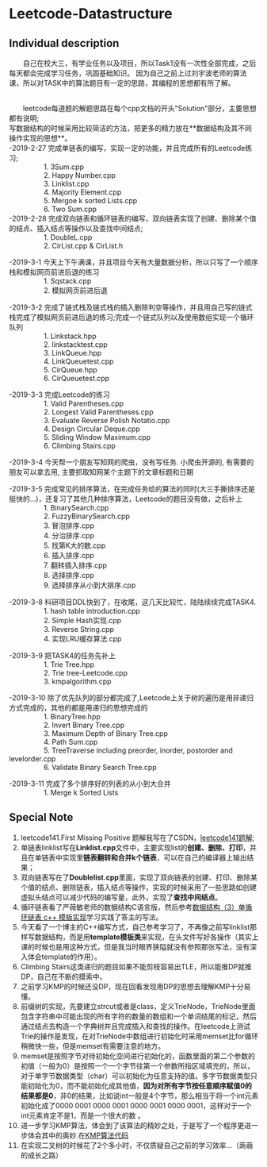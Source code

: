 # Leetcode-Datastructure

## Individual description
&emsp;&emsp;自己在校大三，有学业任务以及项目，所以Task1没有一次性全部完成，之后每天都会完成学习任务，巩固基础知识。
因为自己之前上过刘宇波老师的算法课，所以对TASK中的算法题目有一定的思路，其编程的思想都有所了解。

<br>
&emsp;&emsp;leetcode每道题的解题思路在每个cpp文档的开头"Solution"部分，主要思想都有说明;
<br>
写数据结构的时候采用比较简洁的方法，把更多的精力放在**数据结构及其不同操作实现的思想**。<br>
-2019-2-27 完成单链表的编写，实现一定的功能，并且完成所有的Leetcode练习;
<br>
          &emsp;&emsp;&emsp;&emsp;&emsp;1. 3Sum.cpp<br>
          &emsp;&emsp;&emsp;&emsp;&emsp;2. Happy Number.cpp<br>
          &emsp;&emsp;&emsp;&emsp;&emsp;3. Linklist.cpp<br>
          &emsp;&emsp;&emsp;&emsp;&emsp;4. Majority Element.cpp<br>
          &emsp;&emsp;&emsp;&emsp;&emsp;5. Mergoe k sorted Lists.cpp<br>
          &emsp;&emsp;&emsp;&emsp;&emsp;6. Two Sum.cpp<br>
-2019-2-28 完成双向链表和循环链表的编写，双向链表实现了创建、删除某个值的结点、插入结点等操作以及查找中间结点;<br>
          &emsp;&emsp;&emsp;&emsp;&emsp;1. DoubleL.cpp<br>
          &emsp;&emsp;&emsp;&emsp;&emsp;2. CirList.cpp & CirList.h<br>
          
-2019-3-1  今天上下午满课，并且项目今天有大量数据分析，所以只写了一个顺序栈和模拟网页前进后退的练习<br>
 &emsp;&emsp;&emsp;&emsp;&emsp;1. Sqstack.cpp<br>
  &emsp;&emsp;&emsp;&emsp;&emsp;2. 模拟网页前进后退<br>

-2019-3-2 完成了链式栈及链式栈的插入删除判空等操作，并且用自己写的链式栈完成了模拟网页前进后退的练习;完成一个链式队列以及使用数组实现一个循环队列<br>
 &emsp;&emsp;&emsp;&emsp;&emsp;1. Linkstack.hpp<br>
 &emsp;&emsp;&emsp;&emsp;&emsp;2. linkstacktest.cpp<br>
 &emsp;&emsp;&emsp;&emsp;&emsp;3. LinkQueue.hpp<br>
 &emsp;&emsp;&emsp;&emsp;&emsp;4. LinkQueuetest.cpp<br>
 &emsp;&emsp;&emsp;&emsp;&emsp;5. CirQueue.hpp<br>
 &emsp;&emsp;&emsp;&emsp;&emsp;6. CirQueuetest.cpp<br>
 
-2019-3-3 完成Leetcode的练习<br>
 &emsp;&emsp;&emsp;&emsp;&emsp;1. Valid Parentheses.cpp<br>
 &emsp;&emsp;&emsp;&emsp;&emsp;2. Longest Valid Parentheses.cpp<br>
 &emsp;&emsp;&emsp;&emsp;&emsp;3. Evaluate Reverse Polish Notatio.cpp<br>
 &emsp;&emsp;&emsp;&emsp;&emsp;4. Design Circular Deque.cpp<br>
 &emsp;&emsp;&emsp;&emsp;&emsp;5. Sliding Window Maximum.cpp<br>
 &emsp;&emsp;&emsp;&emsp;&emsp;6. Climbing Stairs.cpp<br>

-2019-3-4 今天帮一个朋友写知网的爬虫，没有写任务. 小爬虫开源的, 有需要的朋友可以拿去用, 主要抓取知网某个主题下的文章标题和日期<br>

-2019-3-5 完成常见的排序算法，在完成任务给的算法的同时(大三手撕排序还是挺快的...)，还复习了其他几种排序算法，Leetcode的题目没有做，之后补上<br>
 &emsp;&emsp;&emsp;&emsp;&emsp;1. BinarySearch.cpp<br>
 &emsp;&emsp;&emsp;&emsp;&emsp;2. FuzzyBinarySearch.cpp<br>
 &emsp;&emsp;&emsp;&emsp;&emsp;3. 冒泡排序.cpp<br>
 &emsp;&emsp;&emsp;&emsp;&emsp;4. 分治排序.cpp<br>
 &emsp;&emsp;&emsp;&emsp;&emsp;5. 找第K大的数.cpp<br>
 &emsp;&emsp;&emsp;&emsp;&emsp;6. 插入排序.cpp<br>
 &emsp;&emsp;&emsp;&emsp;&emsp;7. 翻转插入排序.cpp<br>
 &emsp;&emsp;&emsp;&emsp;&emsp;8. 选择排序.cpp<br>
 &emsp;&emsp;&emsp;&emsp;&emsp;9. 选择排序从小到大排序.cpp<br>
 
 -2019-3-8 科研项目DDL快到了，在收尾，这几天比较忙，陆陆续续完成TASK4.<br>
  &emsp;&emsp;&emsp;&emsp;&emsp;1. hash table introduction.cpp<br>
 &emsp;&emsp;&emsp;&emsp;&emsp;2. Simple Hash实现.cpp<br>
 &emsp;&emsp;&emsp;&emsp;&emsp;3. Reverse String.cpp<br>
 &emsp;&emsp;&emsp;&emsp;&emsp;4. 实现LRU缓存算法.cpp<br>
 
 -2019-3-9 把TASK4的任务先补上<br>
   &emsp;&emsp;&emsp;&emsp;&emsp;1. Trie Tree.hpp<br>
 &emsp;&emsp;&emsp;&emsp;&emsp;2. Trie tree-Leetcode.cpp<br>
 &emsp;&emsp;&emsp;&emsp;&emsp;3. kmpalgorithm.cpp<br>
 
 -2019-3-10 除了优先队列的部分都完成了,Leetcode上关于树的遍历是用非递归方式完成的，其他的都是用递归的思想完成的<br>
&emsp;&emsp;&emsp;&emsp;&emsp;1. BinaryTree.hpp<br>
&emsp;&emsp;&emsp;&emsp;&emsp;2. Invert Binary Tree.cpp<br>
&emsp;&emsp;&emsp;&emsp;&emsp;3. Maximum Depth of Binary Tree.cpp<br>
&emsp;&emsp;&emsp;&emsp;&emsp;4. Path Sum.cpp<br>
&emsp;&emsp;&emsp;&emsp;&emsp;5. TreeTraverse including preorder, inorder, postorder and levelorder.cpp<br>
&emsp;&emsp;&emsp;&emsp;&emsp;6. Validate Binary Search Tree.cpp<br>

-2019-3-11 完成了多个排序好的列表的从小到大合并<br>
&emsp;&emsp;&emsp;&emsp;&emsp;1. Merge k Sorted Lists<br>
 
 
## Special Note
1. leetcode141.First Missing Positive 题解我写在了CSDN，[leetcode141题解](https://blog.csdn.net/qq_42034665/article/details/87968009);
2. 单链表linklist写在**Linklist.cpp**文件中，主要实现list的**创建、删除、打印**，并且在单链表中实现里**链表翻转和合并k个链表**，可以在自己的编译器上输出结果；
3. 双向链表写在了**Doublelist.cpp**里面，实现了双向链表的创建、打印、删除某个值的结点、删除链表，插入结点等操作，实现的时候采用了一些思路如创建虚拟头结点可以减少代码的编写量，此外，实现了**查找中间结点**。<br>
4. 循环链表看了严薇敏老师的数据结构C语言版，然后参考[数据结构（3）单循环链表 c++ 模板实现](https://blog.csdn.net/natsu1211/article/details/9412397)学习实践了答主的写法。<br>
5. 今天看了一个博主的C++编写方式，自己参考学习了，不再像之前写linklist那样写数据结构，而是用**template模板类**来实现，在头文件写好各操作（其实上课的时候也是用这种方式，但是我当时眼界狭隘就没有参照那张写法，没有深入体会template的作用）。<br>
6. Climbing Stairs这类递归的题目如果不能剪枝容易出TLE，所以能推DP就推DP，自己在不断的摸索中。<br>
7. 之前学习KMP的时候还没DP，现在回看发现用DP的思想去理解KMP十分易懂。<br>
8. 前缀树的实现，先要建立strcut或者是class，定义TrieNode，TrieNode里面包含字符串中可能出现的所有字符的数量的数组和一个单词结尾的标记，然后通过结点去构造一个字典树并且完成插入和查找的操作。在leetcode上测试Trie的操作是发现，在对TrieNode中数组进行初始化时采用memset比for循环稍微快一些，但是memset有需要注意的地方。
9. memset是按照字节对待初始化空间进行初始化的，函数里面的第二个参数的初值（一般为0）是按照一个一个字节往第一个参数所指区域填充的，所以，对于单字节数据类型（char）可以初始化为任意支持的值。多字节数据类型只能初始化为0，而不能初始化成其他值，**因为对所有字节按任意顺序赋值0的结果都是0**，非0的结果，比如说int一般是4个字节，那么相当于将一个int元素初始化成了0000 0001 0000 0001 0000 0001 0000 0001，这样对于一个int元素肯定不是1，而是一个很大的数
。
10. 进一步学习KMP算法，体会到了该算法的精妙之处，于是写了一个程序更进一步体会其中的奥妙.在[KMP算法代码](https://github.com/Penkace/DataStructure-Algorithm-DataWhale/blob/master/TASK4/KMP%E7%AE%97%E6%B3%95C%2B%2B%E5%AE%9E%E7%8E%B0.cpp)<br>
11. 在实现二叉树的时候花了2个多小时，不仅质疑自己之前的学习效率...（蒟蒻的成长之路）
